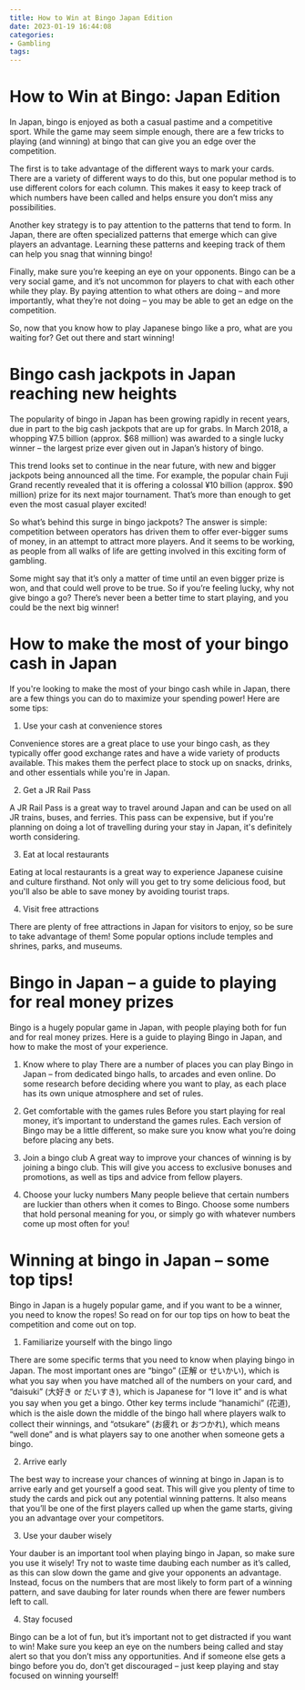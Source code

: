 ```yaml
---
title: How to Win at Bingo Japan Edition 
date: 2023-01-19 16:44:08
categories:
- Gambling
tags:
---
```



# How to Win at Bingo: Japan Edition 

In Japan, bingo is enjoyed as both a casual pastime and a competitive sport. While the game may seem simple enough, there are a few tricks to playing (and winning) at bingo that can give you an edge over the competition. 

The first is to take advantage of the different ways to mark your cards. There are a variety of different ways to do this, but one popular method is to use different colors for each column. This makes it easy to keep track of which numbers have been called and helps ensure you don’t miss any possibilities. 

Another key strategy is to pay attention to the patterns that tend to form. In Japan, there are often specialized patterns that emerge which can give players an advantage. Learning these patterns and keeping track of them can help you snag that winning bingo! 

Finally, make sure you’re keeping an eye on your opponents. Bingo can be a very social game, and it’s not uncommon for players to chat with each other while they play. By paying attention to what others are doing – and more importantly, what they’re not doing – you may be able to get an edge on the competition. 

So, now that you know how to play Japanese bingo like a pro, what are you waiting for? Get out there and start winning!

# Bingo cash jackpots in Japan reaching new heights 

The popularity of bingo in Japan has been growing rapidly in recent years, due in part to the big cash jackpots that are up for grabs. In March 2018, a whopping ¥7.5 billion (approx. $68 million) was awarded to a single lucky winner – the largest prize ever given out in Japan’s history of bingo.

This trend looks set to continue in the near future, with new and bigger jackpots being announced all the time. For example, the popular chain Fuji Grand recently revealed that it is offering a colossal ¥10 billion (approx. $90 million) prize for its next major tournament. That’s more than enough to get even the most casual player excited!

So what’s behind this surge in bingo jackpots? The answer is simple: competition between operators has driven them to offer ever-bigger sums of money, in an attempt to attract more players. And it seems to be working, as people from all walks of life are getting involved in this exciting form of gambling.

Some might say that it’s only a matter of time until an even bigger prize is won, and that could well prove to be true. So if you’re feeling lucky, why not give bingo a go? There’s never been a better time to start playing, and you could be the next big winner!

# How to make the most of your bingo cash in Japan 

If you're looking to make the most of your bingo cash while in Japan, there are a few things you can do to maximize your spending power! Here are some tips:

1. Use your cash at convenience stores

Convenience stores are a great place to use your bingo cash, as they typically offer good exchange rates and have a wide variety of products available. This makes them the perfect place to stock up on snacks, drinks, and other essentials while you're in Japan.

2. Get a JR Rail Pass

A JR Rail Pass is a great way to travel around Japan and can be used on all JR trains, buses, and ferries. This pass can be expensive, but if you're planning on doing a lot of travelling during your stay in Japan, it's definitely worth considering.

3. Eat at local restaurants

Eating at local restaurants is a great way to experience Japanese cuisine and culture firsthand. Not only will you get to try some delicious food, but you'll also be able to save money by avoiding tourist traps.

4. Visit free attractions

There are plenty of free attractions in Japan for visitors to enjoy, so be sure to take advantage of them! Some popular options include temples and shrines, parks, and museums.

# Bingo in Japan – a guide to playing for real money prizes 

Bingo is a hugely popular game in Japan, with people playing both for fun and for real money prizes. Here is a guide to playing Bingo in Japan, and how to make the most of your experience.

1. Know where to play
There are a number of places you can play Bingo in Japan – from dedicated bingo halls, to arcades and even online. Do some research before deciding where you want to play, as each place has its own unique atmosphere and set of rules.

2. Get comfortable with the games rules
Before you start playing for real money, it’s important to understand the games rules. Each version of Bingo may be a little different, so make sure you know what you’re doing before placing any bets.

3. Join a bingo club
A great way to improve your chances of winning is by joining a bingo club. This will give you access to exclusive bonuses and promotions, as well as tips and advice from fellow players.

4. Choose your lucky numbers
Many people believe that certain numbers are luckier than others when it comes to Bingo. Choose some numbers that hold personal meaning for you, or simply go with whatever numbers come up most often for you!

# Winning at bingo in Japan – some top tips!

Bingo in Japan is a hugely popular game, and if you want to be a winner, you need to know the ropes! So read on for our top tips on how to beat the competition and come out on top.

1. Familiarize yourself with the bingo lingo

There are some specific terms that you need to know when playing bingo in Japan. The most important ones are “bingo” (正解 or せいかい), which is what you say when you have matched all of the numbers on your card, and “daisuki” (大好き or だいすき), which is Japanese for “I love it” and is what you say when you get a bingo. Other key terms include “hanamichi” (花道), which is the aisle down the middle of the bingo hall where players walk to collect their winnings, and “otsukare” (お疲れ or おつかれ), which means “well done” and is what players say to one another when someone gets a bingo.

2. Arrive early

The best way to increase your chances of winning at bingo in Japan is to arrive early and get yourself a good seat. This will give you plenty of time to study the cards and pick out any potential winning patterns. It also means that you’ll be one of the first players called up when the game starts, giving you an advantage over your competitors.

3. Use your dauber wisely

Your dauber is an important tool when playing bingo in Japan, so make sure you use it wisely! Try not to waste time daubing each number as it’s called, as this can slow down the game and give your opponents an advantage. Instead, focus on the numbers that are most likely to form part of a winning pattern, and save daubing for later rounds when there are fewer numbers left to call.

4. Stay focused

Bingo can be a lot of fun, but it’s important not to get distracted if you want to win! Make sure you keep an eye on the numbers being called and stay alert so that you don’t miss any opportunities. And if someone else gets a bingo before you do, don’t get discouraged – just keep playing and stay focused on winning yourself!